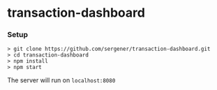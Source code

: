 # transaction-dashboard

### Setup

```
> git clone https://github.com/sergener/transaction-dashboard.git
> cd transaction-dashboard
> npm install
> npm start
```

The server will run on `localhost:8080`